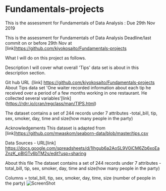 # Fundamentals-projects
This is the assessment for Fundamentals of Data Analysis : Due 29th Nov 2019

This is the assessment for Fundamentals of Data Analysis
Deadline/last commit on or before 29th Nov at [link]https://github.com/kiyokosaito/Fundamentals-projects

What I will do on this project as follows.

Description
I will cover what overall 'Tips' data set is about in this description section. 

Git hub URL :[link] https://github.com/kiyokosaito/Fundamentals-projects
About Tips data set
'One waiter recorded information about each tip he received over a period of a few months working in one restaurant. He collected several variables'[link] (https://rdrr.io/cran/regclass/man/TIPS.html)

The dataset contains a set of 244 records under 7 attributes -total_bill, tip, sex, smoker, day, time and size(how many people in the party)

Acknowledgements
This dataset is adapted from [link]https://github.com/mwaskom/seaborn-data/blob/master/tips.csv

Data Sources - URL[link] https://docs.google.com/spreadsheets/d/1Ihgub6a2AoSL9V0iCM6Zb6xoEaZnzK_pBlGTv6bTM2s/edit?usp=sharing

About this file The dataset contains a set of 244 records under 7 attributes -total_bill, tip, sex, smoker, day, time and size(how many people in the party)

Columns = total_bill, tip, sex, smoker, day, time, size (number of people in the party)
![ScreenShot](/Users/kiyok/Desktop/tips-data-set/data-set-image.jpg)

